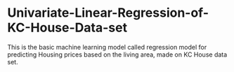 # Univariate-Linear-Regression-of-KC-House-Data-set
This is the basic machine learning model called regression model for predicting Housing prices based on the living area, made on KC House data set.
